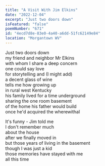 ```yaml
---
title: "A Visit With Jim Elkins"
date: "2022-12-04"
excerpt: "Just two doors down"
isFeatured: "false"
poemNumber: "671"
id: "4ecd7d8e-83e0-4a40-a6dd-51fc62149e84"
location: "Morgantown WV"
---
```


Just two doors down  
my friend and neighbor Mr Elkins  
with whom I share a deep concern  
one could say love  
for storytelling and (I might add)  
a decent glass of wine  
tells me how growing up  
in rural west Kentucky  
his family lived for a time underground  
sharing the one room basement  
of the home his father would build  
once he'd acquired the wherewithal

It's funny - Jim told me  
I don't remember much  
about the house  
after we finally moved in  
but those years of living in the basement  
though I was just a kid  
those memories have stayed with me  
all this time

